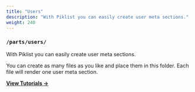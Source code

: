 ```yaml
---
title: "Users"
description: "With Piklist you can easily create user meta sections."
weight: 240
---
```


### `/parts/users/`

With Piklist you can easily create user meta sections.

You can create as many files as you like and place them in this folder. Each file will render one user meta section.

**[View Tutorials &rightarrow;](/tutorials/users/)**
